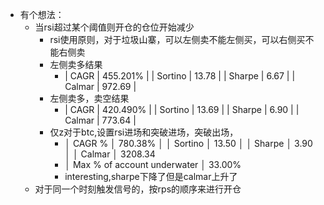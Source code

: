 - 有个想法：
	- 当rsi超过某个阈值则开仓的仓位开始减少
		- rsi使用原则，对于垃圾山寨，可以左侧卖不能左侧买，可以右侧买不能右侧卖
		- 左侧卖多结果
			- | CAGR | 455.201% |
			  | Sortino | 13.78 |
			  | Sharpe | 6.67 |
			  | Calmar | 972.69 |
		- 左侧卖多，卖空结果
			- | CAGR | 420.490% |
			  | Sortino | 13.69 |
			  | Sharpe | 6.90 |
			  | Calmar | 773.64 |
		- 仅z对于btc,设置rsi进场和突破进场，突破出场，
			- │ CAGR %                      │ 780.38%                 │
			  │ Sortino                     │ 13.50                   │
			  │ Sharpe                      │ 3.90                    │
			  │ Calmar                      │ 3208.34
			- │ Max % of account underwater │ 33.00%
			- interesting,sharpe下降了但是calmar上升了
	- 对于同一个时刻触发信号的，按rps的顺序来进行开仓